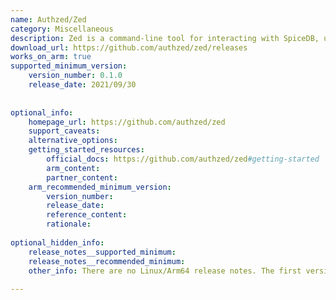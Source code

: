 ```yaml
---
name: Authzed/Zed
category: Miscellaneous
description: Zed is a command-line tool for interacting with SpiceDB, useful for development, testing, and managing permissions.
download_url: https://github.com/authzed/zed/releases
works_on_arm: true
supported_minimum_version:
    version_number: 0.1.0
    release_date: 2021/09/30
 
 
optional_info:
    homepage_url: https://github.com/authzed/zed
    support_caveats:
    alternative_options:
    getting_started_resources:
        official_docs: https://github.com/authzed/zed#getting-started
        arm_content:
        partner_content:
    arm_recommended_minimum_version:
        version_number:
        release_date:
        reference_content:
        rationale:
 
optional_hidden_info:
    release_notes__supported_minimum:
    release_notes__recommended_minimum:
    other_info: There are no Linux/Arm64 release notes. The first version, 0.1.0, rolls out linux-arm64 artifacts.
 
---
```

